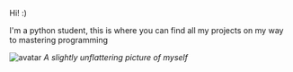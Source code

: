 Hi! :)

I'm a python student, this is where you can find all my projects on my way to mastering programming

![avatar](https://github.com/morgane-ortic/morgane-ortic/assets/163154954/204a8183-5257-4aee-bdfd-7c7fd606d8e3)
*A slightly unflattering picture of myself*


<!--
**morgane-ortic/morgane-ortic** is a ✨ _special_ ✨ repository because its `README.md` (this file) appears on your GitHub profile.

Here are some ideas to get you started:

- 🔭 I’m currently working on ...
- 🌱 I’m currently learning ...![avatar](https://github.com/morgane-ortic/morgane-ortic/assets/163154954/f1bffdf9-6445-4774-94c4-e6ecf5b40983)

- 👯 I’m looking to collaborate on ...
- 🤔 I’m looking for help with ...
- 💬 Ask me about ...
- 📫 How to reach me: ...
- 😄 Pronouns: ...
- ⚡ Fun fact: ...
-->
